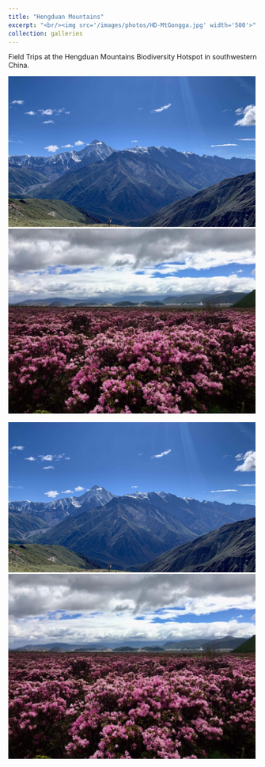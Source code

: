 ```yaml
---
title: "Hengduan Mountains"
excerpt: "<br/><img src='/images/photos/HD-MtGongga.jpg' width='500'>"
collection: galleries
---
```



Field Trips at the Hengduan Mountains Biodiversity Hotspot in southwestern China.

<!--
![Mt. Gongga - the highest peak at Hengduan Mountains](/images/photos/HD-MtGongga.jpg)
![Rhododendron blooming at Shangri-La](/images/photos/HD-Shangri-La.jpg)
-->

<p float="left">
  <img src="/images/photos/HD-MtGongga.jpg" width="500" />
  <img src="/images/photos/HD-Shangri-La.jpg" width="500" />
</p>

<div class="container" style="width: 500px;">
 <div class="theme-table-image col-sm-6">
   <img src="/images/photos/HD-MtGongga.jpg">
 </div>
 <div class="theme-table-image col-sm-6">
   <img src="/images/photos/HD-Shangri-La.jpg">
 </div>
</div>